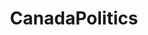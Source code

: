 ---
title: CanadaPolitics
crosslinks:
- canada
- autotldr
- vancouver
- metacanada
- The_Donald
- onguardforthee
- Economics
- AskHistorians
- toronto
- worldnews
- ndp
- science
- EnoughTrumpSpam
- pics
- politics
- CanadianForces
- OutOfTheLoop
- Drama
- IAmA
- Calgary
---